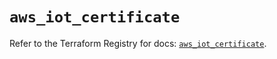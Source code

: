 # `aws_iot_certificate`

Refer to the Terraform Registry for docs: [`aws_iot_certificate`](https://registry.terraform.io/providers/hashicorp/aws/6.2.0/docs/resources/iot_certificate).
